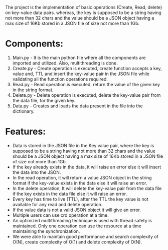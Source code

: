 The project is the implementation of basic operations (Create, Read, delete) on key-value data pairs. whereas, the key is supposed to be a string having not more than 32 chars and the value should be a JSON object having a max size of 16Kb stored in a JSON file of size not more than 1Gb.

# Components:
1. Main.py - It is the main python file where all the components are imported and utilized. Also, multithreading is done.
2. Create.py - Create operation is executed, create function accepts a key, value and, TTL and insert the key-value pair in the JSON file while validating all the function operations required.
3. Read.py - Read operation is executed, return the value of the given key in the string format.
4. Delete.py - Delete operation is executed, delete the key-value pair from the data file, for the given key.
5. Data.py - Creates and loads the data present in the file into the dictionary.

# Features:
* Data is stored in the JSON file in the Key value pair, where the key is supposed to be a string having not more than 32 chars and the value should be a JSON object having a max size of 16Kb stored in a JSON file of size not more than 1Gb.
* If the key already exists in the data, it will raise an error else it will insert the data into the JSON.
* In the read operation, it will return a value JSON object in the string format if the key-value exists in the data else it will raise an error.
* In the delete operation, It will delete the key-value pair from the data file if the key exists in the data file else it will raise an error.
* Every key has time to live (TTL), after the TTL the key value is not available for any read and delete operation.
* If the value data is not a valid JSON object it will give an error.
* Multiple users can use crd operation at a time. 
* An optimized multithreading technique is used with thread safety is maintained. Only one operation can use the resource at a time maintaining the synchronization. 
* We were able to maintain good performance and search complexity of O(N), create complexity of O(1) and delete complexity of O(N). 
 


 


   


